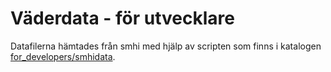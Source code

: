 # Väderdata - för utvecklare

Datafilerna hämtades från smhi med hjälp av scripten som finns i katalogen [for_developers/smhidata](../../for_developers/smhidata).
